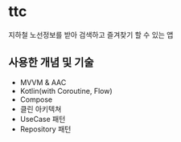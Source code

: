 # ttc
지하철 노선정보를 받아 검색하고 즐겨찾기 할 수 있는 앱

## 사용한 개념 및 기술
- MVVM & AAC
- Kotlin(with Coroutine, Flow)
- Compose
- 클린 아키텍쳐
- UseCase 패턴
- Repository 패턴

## 
